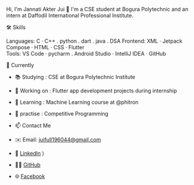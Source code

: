 Hi, I'm Jannati Akter Jui 👋
I'm a CSE student at Bogura Polytechnic and an intern at Daffodil International Professional Institute.



🛠️ Skills

Languages: C · C++ . python . dart . java . DSA
Frontend: XML · Jetpack Compose · HTML · CSS · Flutter  
Tools: VS Code · pycharm . Android Studio · IntelliJ IDEA · GitHub  


🎯 Currently

- 📚 Studying : CSE at Bogura Polytechnic Institute  
- 🔭 Working on : Flutter app development projects during internship  
- 🌱 Learning : Machine Learning course at @phitron
- 💬 practise : Competitive Programming

- 📫 Contact Me

- ✉️ Email: juifull196044@gmail.com  
- 🔗 [LinkedIn](https://www.linkedin.com/in/jannati-akter-jui/)
)  
- 🧑‍💻 [GitHub](https://github.com/jui1960)  
- 🌐 [Facebook](https://www.facebook.com/jannati.jui.135850)  




